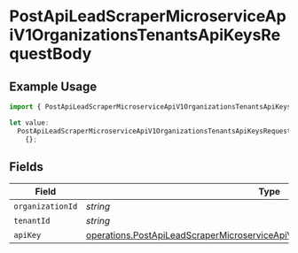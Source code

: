# PostApiLeadScraperMicroserviceApiV1OrganizationsTenantsApiKeysRequestBody

## Example Usage

```typescript
import { PostApiLeadScraperMicroserviceApiV1OrganizationsTenantsApiKeysRequestBody } from "oppulence-backend-sdk/models/operations";

let value:
  PostApiLeadScraperMicroserviceApiV1OrganizationsTenantsApiKeysRequestBody =
    {};
```

## Fields

| Field                                                                                                                                                                              | Type                                                                                                                                                                               | Required                                                                                                                                                                           | Description                                                                                                                                                                        |
| ---------------------------------------------------------------------------------------------------------------------------------------------------------------------------------- | ---------------------------------------------------------------------------------------------------------------------------------------------------------------------------------- | ---------------------------------------------------------------------------------------------------------------------------------------------------------------------------------- | ---------------------------------------------------------------------------------------------------------------------------------------------------------------------------------- |
| `organizationId`                                                                                                                                                                   | *string*                                                                                                                                                                           | :heavy_minus_sign:                                                                                                                                                                 | N/A                                                                                                                                                                                |
| `tenantId`                                                                                                                                                                         | *string*                                                                                                                                                                           | :heavy_minus_sign:                                                                                                                                                                 | N/A                                                                                                                                                                                |
| `apiKey`                                                                                                                                                                           | [operations.PostApiLeadScraperMicroserviceApiV1OrganizationsTenantsApiKeysApiKey](../../models/operations/postapileadscrapermicroserviceapiv1organizationstenantsapikeysapikey.md) | :heavy_minus_sign:                                                                                                                                                                 | N/A                                                                                                                                                                                |